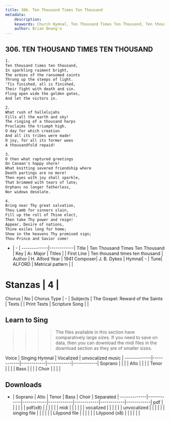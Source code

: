 ```yaml
---
title: 306. Ten Thousand Times Ten Thousand
metadata:
    description: 
    keywords: Church Hymnal, Ten Thousand Times Ten Thousand, Ten thousand times ten thousand, 
    author: Brian Onang'o
---
```



## 306. TEN THOUSAND TIMES TEN THOUSAND

```txt
1.
Ten thousand times ten thousand,
In sparkling raiment bright,
The armies of the ransomed saints
Throng up the steeps of light.
'Tis finished, all is finished,
Their fight with death and sin.
Fling open wide the golden gates,
And let the victors in.

2.
What rush of hallelujahs
Fills all the earth and sky!
The ringing of a thousand harps
Proclaims the triumph high.
O day for which creation
And all its tribes were made!
O joy, for all its former woes
A thousandfold repaid!

3.
O then what raptured greetings
On Canaan's happy shore!
What knitting severed friendship where
Death partings are no more!
Then eyes with joy shall sparkle,
That brimmed with tears of late;
Orphans no longer fatherless,
Nor widows desolate.

4.
Bring near Thy great salvation,
Thou Lamb for sinners slain,
Fill up the roll of Thine elect,
Then take Thy power and reign!
Appear, Desire of nations,
Thine exiles long for home;
Show in the heavens Thy promised sign;
Thou Prince and Savior come!
```

- |   -  |
-------------|------------|
Title | Ten Thousand Times Ten Thousand |
Key | A♭ Major |
Titles |  |
First Line | Ten thousand times ten thousand |
Author | H. Alford
Year | 1941
Composer| J. B. Dykes |
Hymnal|  - |
Tune| ALFORD |
Metrical pattern | |
# Stanzas | 4 |
Chorus | No |
Chorus Type | - |
Subjects | The Gospel: Reward of the Saints |
Texts |  |
Print Texts | 
Scripture Song |  |
  
## Learn to Sing

>>>> The files available in this section have comparatively large sizes. If you need to save on data, then you can download the midi files in the download section as they are of smaller sizes.

Voice |  Singing Hymnal | Vocalized | unvocalized music |
-------------|------------|------------|------------|------------|
Soprano | | | |
Alto | | | |
Tenor | | | |
Bass | | | |
Choir | | | |

## Downloads

- |  Soprano | Alto | Tenor | Bass | Choir | Separated |
-------------|------------|------------|------------|------------|------------|------------|
pdf | | | | | |
pdf(x8) | | | | | |
midi | | | | | |
vocalized | | | | | |
unvocalized | | | | | |
singing file | | | | | |
Lilypond file | | | | | |
Lilypond (x8) | | | | | |
  
